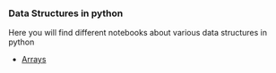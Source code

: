 ### Data Structures in python

Here you will find different notebooks about various data structures in python

- [Arrays](https://github.com/rishi-wqd190004/t81_588_course/blob/main/python_learning_revision/arrays.ipynb)